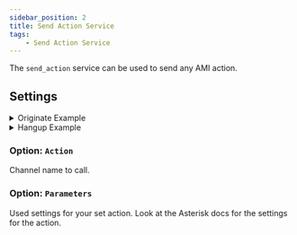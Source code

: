 ```yaml
---
sidebar_position: 2
title: Send Action Service
tags:
    - Send Action Service
---
```


The `send_action` service can be used to send any AMI action.

## Settings

<details>

<summary>Originate Example</summary>

```yaml title="Service options"
service: asterisk.send_action
data:
  action: Originate
  parameters:
    channel: PJSIP/100
    context: default
    exten: "101"
    priority: "1"
    caller_id: Home Assistant
    timeout: 60000
```

</details>

<details>

<summary>Hangup Example</summary>

```yaml title="Service options"
service: asterisk.send_action
data:
  action: Hangup
  parameters:
    channel: PJSIP/100
```

</details>

### Option: `Action`
Channel name to call.

### Option: `Parameters`
Used settings for your set action. Look at the Asterisk docs for the settings for the action.
